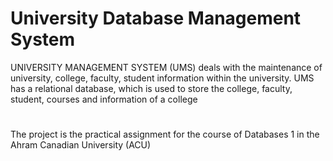# University Database Management System 


UNIVERSITY MANAGEMENT SYSTEM (UMS) deals with the maintenance of university, college,
faculty, student information within the university. UMS has a relational database, which is used
to store the college, faculty, student, courses and information of a college



#
The project is the practical assignment for the course of Databases 1 in the Ahram Canadian University (ACU)
